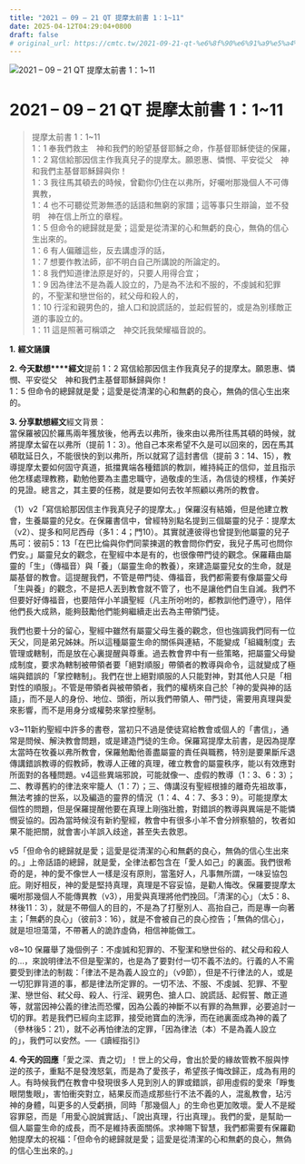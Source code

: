 ```yaml
---
title: "2021 – 09 – 21 QT 提摩太前書 1：1~11"
date: 2025-04-12T04:29:04+0800
draft: false
# original_url: https://cmtc.tw/2021-09-21-qt-%e6%8f%90%e6%91%a9%e5%a4%aa%e5%89%8d%e6%9b%b8-1%ef%bc%9a111
---
```


![2021 – 09 – 21 QT 提摩太前書 1：1\~11](/images/qt.jpg   "2021 – 09 – 21 QT 提摩太前書 1：1\~11")

# 2021 – 09 – 21 QT 提摩太前書 1：1\~11

> 提摩太前書 1：1\~11  
> 1：1 奉我們救主　神和我們的盼望基督耶穌之命，作基督耶穌使徒的保羅，  
> 1：2 寫信給那因信主作我真兒子的提摩太。願恩惠、憐憫、平安從父　神和我們主基督耶穌歸與你！  
> 1：3 我往馬其頓去的時候，曾勸你仍住在以弗所，好囑咐那幾個人不可傳異教，  
> 1：4 也不可聽從荒渺無憑的話語和無窮的家譜；這等事只生辯論，並不發明　神在信上所立的章程。  
> 1：5 但命令的總歸就是愛；這愛是從清潔的心和無虧的良心，無偽的信心生出來的。  
> 1：6 有人偏離這些，反去講虛浮的話，  
> 1：7 想要作教法師，卻不明白自己所講說的所論定的。  
> 1：8 我們知道律法原是好的，只要人用得合宜；  
> 1：9 因為律法不是為義人設立的，乃是為不法和不服的，不虔誠和犯罪的，不聖潔和戀世俗的，弒父母和殺人的，  
> 1：10 行淫和親男色的，搶人口和說謊話的，並起假誓的，或是為別樣敵正道的事設立的。  
> 1：11 這是照著可稱頌之　神交託我榮耀福音說的。

**1.** **經文誦讀**

**2. 今天默想****經文**提前 1：2 寫信給那因信主作我真兒子的提摩太。願恩惠、憐憫、平安從父　神和我們主基督耶穌歸與你！  
1：5 但命令的總歸就是愛；這愛是從清潔的心和無虧的良心，無偽的信心生出來的。

**3. 分享默想經文**經文背景：  
當保羅被囚於羅馬兩年獲放後，他再去以弗所，後來由以弗所往馬其頓的時候，就將提摩太留在以弗所（提前 1：3）。他自己本來希望不久是可以回來的，因在馬其頓耽延日久，不能很快的到以弗所，所以就寫了這封書信（提前 3：14、15），教導提摩太要如何固守真道，抵擋異端各種錯誤的教訓，維持純正的信仰，並且指示他怎樣處理教務，勸勉他要為主盡忠職守，過敬虔的生活，為信徒的榜樣，作美好的見證。總言之，其主要的任務，就是要如何去牧羊照顧以弗所的教會。

（1）v2「寫信給那因信主作我真兒子的提摩太。」保羅沒有結婚，但是他建立教會，生養屬靈的兒女。在保羅書信中，曾經特別點名提到三個屬靈的兒子：提摩太（v2）、提多和阿尼西母（多1：4；門10）。其實就連彼得也曾提到他屬靈的兒子馬可：彼前5：13「在巴比倫與你們同蒙揀選的教會問你們安，我兒子馬可也問你們安。」屬靈兒女的觀念，在聖經中本是有的，也很像帶門徒的觀念。保羅藉由屬靈的「生」（傳福音）與「養」（屬靈生命的教養），來建造屬靈兒女的生命，就是屬基督的教會。這提醒我們，不管是帶門徒、傳福音，我們都需要有像屬靈父母「生與養」的觀念，不是把人丟到教會就不管了，也不是讓他們自生自滅。我們不但要好好傳福音，也要陪伴小羊讀聖經（凡主所吩咐的，都教訓他們遵守），陪伴他們長大成熟，能夠鼓勵他們能夠繼續走出去為主帶領門徒。

我們也要十分的留心，聖經中雖然有屬靈父母生養的觀念，但也強調我們同有一位天父，同是弟兄姊妹。所以這種屬靈生命的關係與連結，不能變成「組織制度」去管理或轄制，而是放在心裏提醒與尊重。過去教會界中有一些策略，把屬靈父母變成制度，要求為轄制被帶領者要「絕對順服」帶領者的教導與命令，這就變成了極端與錯誤的「掌控轄制」。我們在世上絕對順服的人只能對神，對其他人只是「相對性的順服」。不管是帶領者與被帶領者，我們的權柄來自己於「神的愛與神的話語」，而不是人的身份、地位、頭銜，所以我們帶領人、帶門徒，需要用真理與愛來影響，而不是用身分或權勢來掌控壓制。

v3\~11新約聖經中許多的書卷，當初只不過是使徒寫給教會或個人的「書信」，通常是問候、解決教會問題，或是建造門徒的生命。保羅寫提摩太前書，是因為提摩太當時在牧養以弗所教會，保羅勉勵他善盡屬靈的責任與職務，特別是要果斷斥退傳講錯誤教導的假教師，教導人正確的真理，確立教會的屬靈秩序，能以有效應對所面對的各種問題。v4這些異端邪說，可能就像一、虛假的教導（1：3、6：3）；二、教導舊約的律法來牢籠人（1：7）；三、傳講沒有聖經根據的離奇先祖故事，無法考據的世系，以及編造的靈界的情況（1：4、4：7、多3：9）。可能提摩太個性的問題，但是保羅提醒他要在真理上剛強壯膽，對錯誤的教導與異端是不能憐憫妥協的。因為當時候沒有新約聖經，教會中有很多小羊不會分辨察驗的，牧者如果不能把關，就會害小羊誤入歧途，甚至失去救恩。

v5「但命令的總歸就是愛；這愛是從清潔的心和無虧的良心，無偽的信心生出來的。」上帝話語的總歸，就是愛，全律法都包含在「愛人如己」的裏面。我們很希奇的是，神的愛不像世人一樣是沒有原則，當濫好人，凡事無所謂，一味妥協包庇。剛好相反，神的愛是堅持真理，真理是不容妥協，是勸人悔改。保羅要提摩太囑咐那幾個人不能傳異教（v3），用愛與真理將他們挽回。「清潔的心」（太5：8、林後11：3），就是不帶個人的目的，不是為了打壓別人、高抬自己，而是專一向著主；「無虧的良心」（彼前3：16），就是不會被自己的良心控告；「無偽的信心」，就是坦坦蕩蕩，不帶著人的詭詐虛偽，相信神能做工。

v8\~10 保羅舉了幾個例子：不虔誠和犯罪的、不聖潔和戀世俗的、弒父母和殺人的…，來說明律法不但是聖潔的，也是為了要對付一切不義不法的。行義的人不需要受到律法的制裁：「律法不是為義人設立的」（v9節），但是不行律法的人，或是一切犯罪背道的事，都是律法所定罪的。一切不法、不服、不虔誠、犯罪、不聖潔、戀世俗、弒父母、殺人、行淫、親男色、搶人口、說謊話、起假誓、敵正道等，就當因神公義的律法而恐懼，因為公義的神斷不以有罪的為無罪，必要追討一切的罪。若是我們已經向主認罪，接受祂寶血的洗淨，而在祂裏面成為神的義了（參林後5：21），就不必再怕律法的定罪，「因為律法（本）不是為義人設立的」，我們可以安然。──《讀經指引》

**4. 今天的回應**「愛之深、責之切」！世上的父母，會出於愛的緣故管教不服與悖逆的孩子，重點不是發洩怒氣，而是為了愛孩子，希望孩子悔改歸正，成為有用的人。有時候我們在教會中發現很多人見到別人的罪或錯誤，卻用虛假的愛來「睜隻眼閉隻眼」，害怕衝突對立，結果反而造成那些行不法不義的人，混亂教會，玷污神的身體，叫更多的人受虧損，同時「那幾個人」的生命也更加敗壞。愛人不是縱容罪惡，而是「用愛心說誠實話」、「說出真理，行出真理」。我們的愛，是幫助一個人屬靈生命的成長，而不是維持表面關係。求神賜下智慧，我們都需要有保羅勸勉提摩太的祝福：「但命令的總歸就是愛；這愛是從清潔的心和無虧的良心，無偽的信心生出來的。」